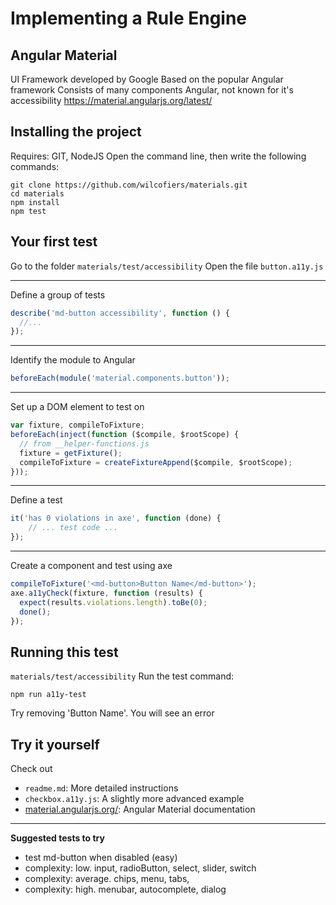 # Implementing a Rule Engine

## Angular Material
UI Framework developed by Google
Based on the popular Angular framework
Consists of many components
Angular, not known for it's accessibility
https://material.angularjs.org/latest/


## Installing the project
Requires: GIT, NodeJS
Open the command line, then write the following commands:
```
git clone https://github.com/wilcofiers/materials.git
cd materials
npm install
npm test
```


## Your first test
Go to the folder `materials/test/accessibility`
Open the file `button.a11y.js`

---
Define a group of tests

```javascript
describe('md-button accessibility', function () {
  //...
});
```

---
Identify the module to Angular

```javascript
beforeEach(module('material.components.button'));
```

---
Set up a DOM element to test on

```javascript
var fixture, compileToFixture;
beforeEach(inject(function ($compile, $rootScope) {
  // from __helper-functions.js
  fixture = getFixture();
  compileToFixture = createFixtureAppend($compile, $rootScope);
}));
```

---
Define a test

```javascript
it('has 0 violations in axe', function (done) {
	// ... test code ...
});
```

---
Create a component and test using axe

```javascript
compileToFixture('<md-button>Button Name</md-button>');
axe.a11yCheck(fixture, function (results) {
  expect(results.violations.length).toBe(0);
  done();
});
```

## Running this test
`materials/test/accessibility`
Run the test command:
```
npm run a11y-test
```
Try removing 'Button Name'. You will see an error


## Try it yourself
Check out
- `readme.md`: More detailed instructions
- `checkbox.a11y.js`: A slightly more advanced example
- [material.angularjs.org/](http://material.angularjs.org/): Angular Material documentation

---
**Suggested tests to try**
- test md-button when disabled (easy)
- complexity: low.
  input, radioButton, select, slider, switch
- complexity: average.
  chips, menu, tabs,
- complexity: high.
  menubar, autocomplete, dialog

